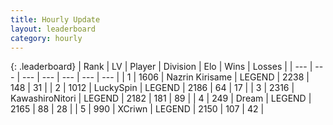 ```yaml
---
title: Hourly Update
layout: leaderboard
category: hourly
---
```


{: .leaderboard}
| Rank | LV | Player | Division | Elo | Wins | Losses |
| --- | --- | --- | --- | --- | --- | --- |
| <span data-change="0">1</span> | 1606 | <span title="ID: 315148">Nazrin Kirisame</span> | LEGEND | <span data-change="0">2238</span> | <span data-change="0">148</span> | <span data-change="0">31</span> |
| <span data-change="0">2</span> | 1012 | <span title="ID: 498412">LuckySpin</span> | LEGEND | <span data-change="0">2186</span> | <span data-change="0">64</span> | <span data-change="0">17</span> |
| <span data-change="0">3</span> | 2316 | <span title="ID: 164871">KawashiroNitori</span> | LEGEND | <span data-change="9">2182</span> | <span data-change="2">181</span> | <span data-change="0">89</span> |
| <span data-change="0">4</span> | 249 | <span title="ID: 573202">Dream</span> | LEGEND | <span data-change="0">2165</span> | <span data-change="0">88</span> | <span data-change="0">28</span> |
| <span data-change="0">5</span> | 990 | <span title="ID: 448883">XCriwn</span> | LEGEND | <span data-change="0">2150</span> | <span data-change="0">107</span> | <span data-change="0">42</span> |